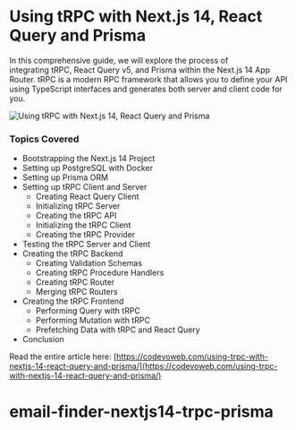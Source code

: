 # Using tRPC with Next.js 14, React Query and Prisma

In this comprehensive guide, we will explore the process of integrating tRPC, React Query v5, and Prisma within the Next.js 14 App Router. tRPC is a modern RPC framework that allows you to define your API using TypeScript interfaces and generates both server and client code for you. 

![Using tRPC with Next.js 14, React Query and Prisma](https://codevoweb.com/wp-content/uploads/2024/01/Using-tRPC-with-Next.js-14-React-Query-and-Prisma.webp)

### Topics Covered

- Bootstrapping the Next.js 14 Project
- Setting up PostgreSQL with Docker
- Setting up Prisma ORM
- Setting up tRPC Client and Server
  - Creating React Query Client
  - Initializing tRPC Server
  - Creating the tRPC API
  - Initializing the tRPC Client
  - Creating the tRPC Provider
- Testing the tRPC Server and Client
- Creating the tRPC Backend
  - Creating Validation Schemas
  - Creating tRPC Procedure Handlers
  - Creating tRPC Router
  - Merging tRPC Routers
- Creating the tRPC Frontend
  - Performing Query with tRPC
  - Performing Mutation with tRPC
  - Prefetching Data with tRPC and React Query
- Conclusion

Read the entire article here: [https://codevoweb.com/using-trpc-with-nextjs-14-react-query-and-prisma/](https://codevoweb.com/using-trpc-with-nextjs-14-react-query-and-prisma/)
# email-finder-nextjs14-trpc-prisma
